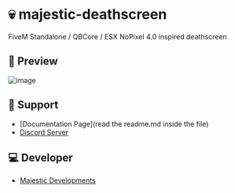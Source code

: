 # 💀 majestic-deathscreen
FiveM Standalone / QBCore / ESX NoPixel 4.0 inspired deathscreen

## 👀 Preview
![image](https://github.com/majestic-development/majestic-deathscreen/assets/154363410/5e77384a-110f-4da4-813e-fe736ae2b127)



## 🤝 Support
- [Documentation Page](read the readme.md inside the file)
- [Discord Server](https://discord.gg/SbjjtT9WsG)

## 💻 Developer
- [Majestic Developments](https://discord.gg/SbjjtT9WsG)
